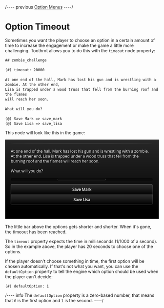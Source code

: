 
/---- previous
[Option Menus](option-menus.md)
----/

# Option Timeout

Sometimes you want the player to choose an option in a certain amount of time to increase
the engagement or make the game a little more challenging. Toothrot allows you to do this
with the `timeout` node property:

```toothrot
## zombie_challenge

(#) timeout: 20000

At one end of the hall, Mark has lost his gun and is wrestling with a zombie. At the other end,
Lisa is trapped under a wood truss that fell from the burning roof and the flames
will reach her soon.

What will you do?

(@) Save Mark => save_mark
(@) Save Lisa => save_lisa
```

This node will look like this in the game:

![Zombies attack!](../../images/option-timeout-example.png)

The little bar above the options gets shorter and shorter. When it's gone, the timeout has been
reached.

The `timeout` property expects the time in milliseconds (1/1000 of a second). So in the example
above, the player has 20 seconds to choose one of the options.

If the player doesn't choose something in time, the first option will be chosen automatically.
If that's not what you want, you can use the `defaultOption` property to tell the engine
which option should be used when the player can't decide:

```toothrot
(#) defaultOption: 1
```

/---- info
The `defaultOption` property is a zero-based number, that means that `0` is the first option
and `1` is the second.
----/
